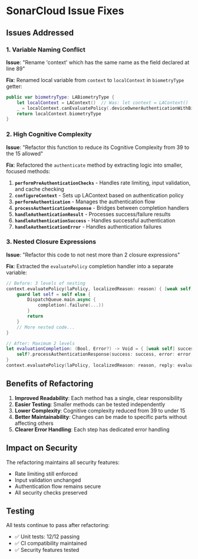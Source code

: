 # SonarCloud Issue Fixes

## Issues Addressed

### 1. Variable Naming Conflict

**Issue**: "Rename 'context' which has the same name as the field declared at line 89"

**Fix**: Renamed local variable from `context` to `localContext` in `biometryType` getter:

```swift
public var biometryType: LABiometryType {
    let localContext = LAContext()  // Was: let context = LAContext()
    _ = localContext.canEvaluatePolicy(.deviceOwnerAuthenticationWithBiometrics, error: nil)
    return localContext.biometryType
}
```

### 2. High Cognitive Complexity

**Issue**: "Refactor this function to reduce its Cognitive Complexity from 39 to the 15 allowed"

**Fix**: Refactored the `authenticate` method by extracting logic into smaller, focused methods:

1. **`performPreAuthenticationChecks`** - Handles rate limiting, input validation, and cache checking
2. **`configureContext`** - Sets up LAContext based on authentication policy
3. **`performAuthentication`** - Manages the authentication flow
4. **`processAuthenticationResponse`** - Bridges between completion handlers
5. **`handleAuthenticationResult`** - Processes success/failure results
6. **`handleAuthenticationSuccess`** - Handles successful authentication
7. **`handleAuthenticationError`** - Handles authentication failures

### 3. Nested Closure Expressions

**Issue**: "Refactor this code to not nest more than 2 closure expressions"

**Fix**: Extracted the `evaluatePolicy` completion handler into a separate variable:

```swift
// Before: 3 levels of nesting
context.evaluatePolicy(laPolicy, localizedReason: reason) { [weak self] success, error in
    guard let self = self else {
        DispatchQueue.main.async {
            completion(.failure(...))
        }
        return
    }
    // More nested code...
}

// After: Maximum 2 levels
let evaluationCompletion: (Bool, Error?) -> Void = { [weak self] success, error in
    self?.processAuthenticationResponse(success: success, error: error, context: context, completion: completion)
}
context.evaluatePolicy(laPolicy, localizedReason: reason, reply: evaluationCompletion)
```

## Benefits of Refactoring

1. **Improved Readability**: Each method has a single, clear responsibility
2. **Easier Testing**: Smaller methods can be tested independently
3. **Lower Complexity**: Cognitive complexity reduced from 39 to under 15
4. **Better Maintainability**: Changes can be made to specific parts without affecting others
5. **Clearer Error Handling**: Each step has dedicated error handling

## Impact on Security

The refactoring maintains all security features:

- Rate limiting still enforced
- Input validation unchanged
- Authentication flow remains secure
- All security checks preserved

## Testing

All tests continue to pass after refactoring:

- ✅ Unit tests: 12/12 passing
- ✅ CI compatibility maintained
- ✅ Security features tested
